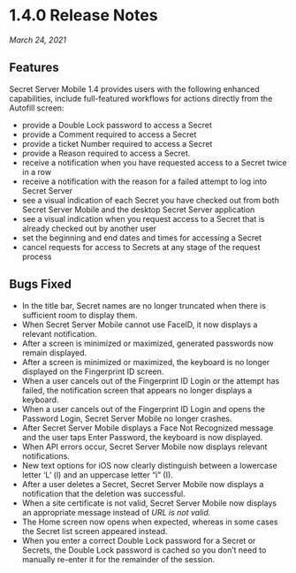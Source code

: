 [title]: # (1.4.0 Release)
[tags]: # (release notes)
[priority]: # (10997)
# 1.4.0 Release Notes


_March 24, 2021_

## Features

Secret Server Mobile 1.4 provides users with the following enhanced capabilities, include full-featured workflows for actions directly from the Autofill screen: 
* provide a Double Lock password to access a Secret
* provide a Comment required to access a Secret
* provide a ticket Number required to access a Secret
* provide a Reason required to access a Secret.
* receive a notification when you have requested access to a Secret twice in a row
* receive a notification with the reason for a failed attempt to log into Secret Server 
* see a visual indication of each Secret you have checked out from both Secret Server Mobile and the desktop Secret Server application 
* see a visual indication when you request access to a Secret that is already checked out by another user 
* set the beginning and end dates and times for accessing a Secret
* cancel requests for access to Secrets at any stage of the request process

## Bugs Fixed

* In the title bar, Secret names are no longer truncated when there is sufficient room to display them.
* When Secret Server Mobile cannot use FaceID, it now displays a relevant notification.
* After a screen is minimized or maximized, generated passwords now remain displayed. 
* After a screen is minimized or maximized, the keyboard is no longer displayed on the Fingerprint ID screen.
* When a user cancels out of the Fingerprint ID Login or the attempt has failed, the notification screen that appears no longer displays a keyboard.
* When a user cancels out of the Fingerprint ID Login and opens the Password Login, Secret Server Mobile no longer crashes. 
* After Secret Server Mobile displays a Face Not Recognized message and the user taps Enter Password, the keyboard is now displayed. 
* When API errors occur, Secret Server Mobile now displays relevant notifications.
* New text options for iOS now clearly distinguish between a lowercase letter ‘L’ (l) and an uppercase letter “i” (I). 
* After a user deletes a Secret, Secret Server Mobile now displays a notification that the deletion was successful.
* When a site certificate is not valid, Secret Server Mobile now displays an appropriate message instead of *URL is not valid.* 
* The Home screen now opens when expected, whereas in some cases the Secret list screen appeared instead. 
* When you enter a correct Double Lock password for a Secret or Secrets, the Double Lock password is cached so you don’t need to manually re-enter it for the remainder of the session. 
